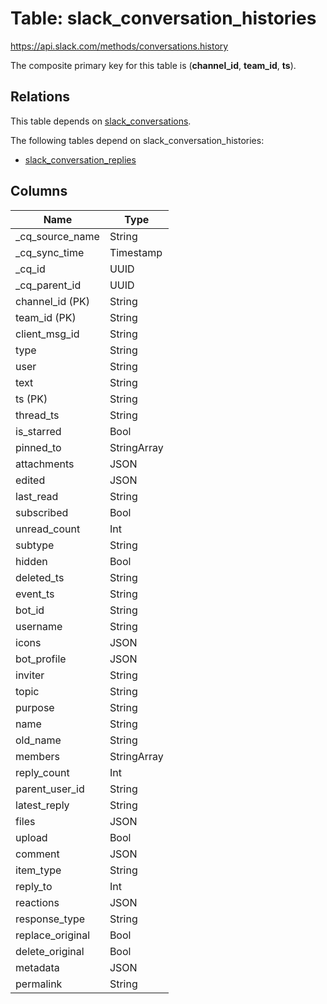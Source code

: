 # Table: slack_conversation_histories

https://api.slack.com/methods/conversations.history

The composite primary key for this table is (**channel_id**, **team_id**, **ts**).

## Relations

This table depends on [slack_conversations](slack_conversations.md).

The following tables depend on slack_conversation_histories:
  - [slack_conversation_replies](slack_conversation_replies.md)

## Columns

| Name          | Type          |
| ------------- | ------------- |
|_cq_source_name|String|
|_cq_sync_time|Timestamp|
|_cq_id|UUID|
|_cq_parent_id|UUID|
|channel_id (PK)|String|
|team_id (PK)|String|
|client_msg_id|String|
|type|String|
|user|String|
|text|String|
|ts (PK)|String|
|thread_ts|String|
|is_starred|Bool|
|pinned_to|StringArray|
|attachments|JSON|
|edited|JSON|
|last_read|String|
|subscribed|Bool|
|unread_count|Int|
|subtype|String|
|hidden|Bool|
|deleted_ts|String|
|event_ts|String|
|bot_id|String|
|username|String|
|icons|JSON|
|bot_profile|JSON|
|inviter|String|
|topic|String|
|purpose|String|
|name|String|
|old_name|String|
|members|StringArray|
|reply_count|Int|
|parent_user_id|String|
|latest_reply|String|
|files|JSON|
|upload|Bool|
|comment|JSON|
|item_type|String|
|reply_to|Int|
|reactions|JSON|
|response_type|String|
|replace_original|Bool|
|delete_original|Bool|
|metadata|JSON|
|permalink|String|